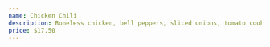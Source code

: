 ```yaml
---
name: Chicken Chili
description: Boneless chicken, bell peppers, sliced onions, tomato cooked in sweet chili sauce.
price: $17.50
---
```

